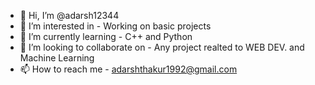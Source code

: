 - 👋 Hi, I’m @adarsh12344
- 👀 I’m interested in - Working on basic projects
- 🌱 I’m currently learning - C++ and Python 
- 💞️ I’m looking to collaborate on - Any project realted to WEB DEV. and Machine Learning 
- 📫 How to reach me - adarshthakur1992@gmail.com

<!---
adarsh12344/adarsh12344 is a ✨ special ✨ repository because its `README.md` (this file) appears on your GitHub profile.
You can click the Preview link to take a look at your changes.
--->
